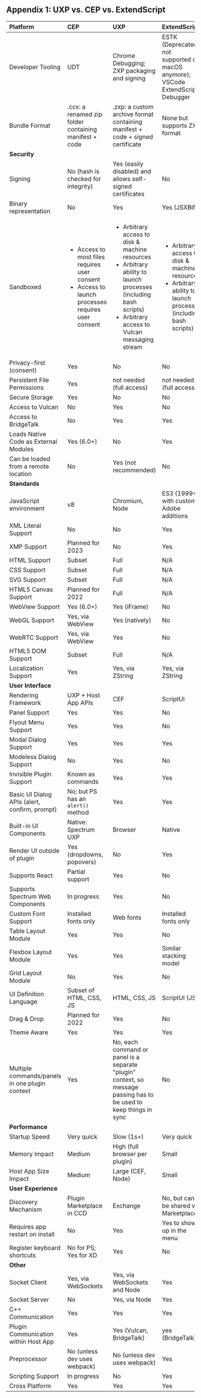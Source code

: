 ## Appendix 1: UXP vs. CEP vs. ExtendScript

|**Platform** |**CEP** |  **UXP** | **ExtendScript**
|:----|:----|:----|:--- 
|Developer Tooling | UDT | Chrome Debugging; ZXP packaging and signing | ESTK (Deprecated, not supported on macOS anymore); VSCode ExtendScript Debugger
| Bundle Format | .ccx: a renamed zip folder containing manifest + code | .zxp: a custom archive format containing manifest + code + signed certificate | None but supports ZXP format
| **Security**
| Signing | No (hash is checked for integrity) | Yes (easily disabled) and allows self-signed certificates | No
| Binary representation | No | Yes | Yes (JSXBIN)
| Sandboxed | <ul><li>Access to most files requires user consent</li><li>Access to launch processes requires user consent</li></ul> | <ul><li>Arbitrary access to disk & machine resources </li><li>Arbitrary ability to launch processes (including bash scripts) </li><li>Arbitrary access to Vulcan messaging stream</li></ul> | <ul><li>Arbitrary access to disk & machine resources </li><li>Arbitrary ability to launch processes (including bash scripts) </li></ul>
| Privacy-first (consent) | Yes | No | No
| Persistent File Permissions | Yes | not needed (full access) | not needed (full access)
| Secure Storage | Yes | No | No
| Access to Vulcan | No | Yes | No
| Access to BridgeTalk | No | Yes | Yes
| Loads Native Code as External Modules | Yes (6.0+) | No | Yes
| Can be loaded from a remote location | No | Yes (not recommended) | No
| **Standards**
| JavaScript environment | v8 | Chromium, Node | ES3 (1999+) with custom Adobe additions
| XML Literal Support | No | No | Yes
| XMP Support  | Planned for 2023 | No | Yes
| HTML Support | Subset | Full | N/A
| CSS Support | Subset | Full | N/A
| SVG Support | Subset | Full | N/A
| HTML5 Canvas Support | Planned for 2022 | Full | N/A
| WebView Support  | Yes (6.0+) | Yes (iFrame) | No
| WebGL Support | Yes, via WebView | Yes (natively) | No
| WebRTC Support | Yes, via WebView | Yes | No
| HTML5 DOM Support | Subset | Full | N/A
| Localization Support | Yes | Yes, via ZString | Yes, via ZString
| **User Interface**
| Rendering Framework | UXP + Host App APIs | CEF | ScriptUI
| Panel Support | Yes | Yes | No
| Flyout Menu Support | Yes | Yes | No
| Modal Dialog Support | Yes | Yes | Yes
| Modeless Dialog Support | No | Yes | No
| Invisible Plugin Support | Known as commands | Yes | Yes
| Basic UI Dialog APIs (alert, confirm, prompt) | No; but PS has an `alert()` method | Yes | Yes
| Built-in UI Components | Native: Spectrum UXP | Browser | Native
| Render UI outside of plugin | Yes (dropdowns, popovers) | No | Yes
| Supports React | Partial support | Yes | No
| Supports Spectrum Web Components | In progress | Yes | No
| Custom Font Support | Installed fonts only | Web fonts | Installed fonts only
| Table Layout Module | Yes | Yes | No
| Flexbox Layout Module | Yes | Yes | Similar stacking model
| Grid Layout Module | No | Yes | No
| UI Definition Language | Subset of HTML, CSS, JS | HTML, CSS, JS | ScriptUI (JS)
| Drag & Drop | Planned for 2022 | Yes | No
| Theme Aware | Yes | Yes | Yes
| Multiple commands/panels in one plugin context | Yes | No, each command or panel is a separate "plugin" context, so message passing has to be used to keep things in sync | No
| **Performance**
| Startup Speed| Very quick | Slow (1s+) | Very quick
| Memory Impact | Medium | High (full browser per plugin) | Small
|Host App Size Impact| Medium | Large (CEF, Node)| Small
| **User Experience**
| Discovery Mechanism | Plugin Marketplace in CCD | Exchange | No, but can be shared via Marketplace
| Requires app restart on install | No | Yes | Yes to show up in the menu
| Register keyboard shortcuts | No for PS; Yes for XD | Yes | No
| **Other**
| Socket Client | Yes, via WebSockets | Yes, via WebSockets and Node | Yes
| Socket Server | No | Yes, via Node | Yes
| C++ Communication | Yes | Yes | Yes
| Plugin Communication within Host App | Yes | Yes (Vulcan, BridgeTalk) | yes (BridgeTalk)
| Preprocessor | No (unless dev uses webpack) | No (unless dev uses webpack) | Yes
| Scripting Support | In progress | No | Yes
| Cross Platform | Yes | Yes | Yes 




 
 


